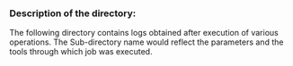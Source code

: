 ### Description of the directory:
The following directory contains logs obtained after execution of various operations. The Sub-directory name would reflect the parameters and the tools through which job was executed.
